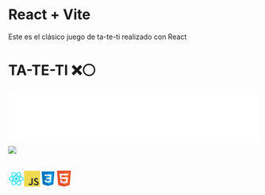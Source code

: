 # React + Vite

Este es el clásico juego de ta-te-ti realizado con React

# TA-TE-TI ❌⚪

<img height="100" alt="Puntero" width="100%" src="README/marquee.svg"/>

<div>

<img align="center" src="README/ta-ta-ti.gif"  width="700"/>
<br>
<br>

<br>
<img align="left" src="README/icon/react.png" width="32" height="32"/>
<img align="left" src="README/icon/javascript.png"/>
<img align="left" src="README/icon/CSS.png" width="32" height="32"/>
<img align="left" src="README/icon/html5.png" width="32" height="32"/>
<br>
</div>
<br>
